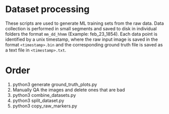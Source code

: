 # Dataset processing

These scripts are used to generate ML training sets from the raw data. Data collection is performed in small segments and saved to disk in individual folders the format `mm_dd_hhmm` (Example: feb_23_1854).
Each data point is identified by a unix timestamp, where the raw input image is saved in the format `<timestamp>.bin` and the corresponding ground truth file is saved as a text file in `<timestamp>.txt`.

# Order

1. python3 generate ground_truth_plots.py
2. Manually QA the images and delete ones that are bad
3. python3 combine_datasets.py
4. python3 split_dataset.py
5. python3 copy_raw_markers.py
